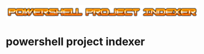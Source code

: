 <p align="center">
  <img src="img/banner.png" alt="Banner" style="max-width: 100%;">
</p>


# powershell project indexer
